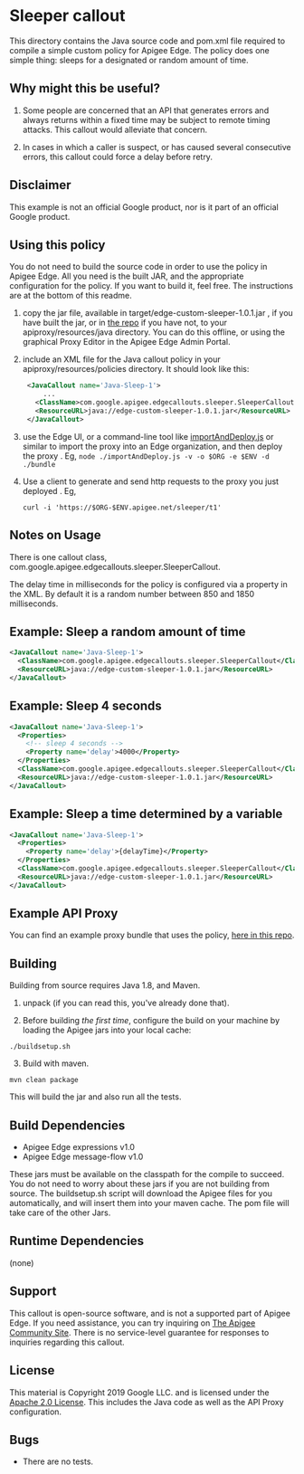 # Sleeper callout

This directory contains the Java source code and pom.xml file
required to compile a simple custom policy for Apigee Edge. The
policy does one simple thing: sleeps for a designated or random amount of time.

## Why might this be useful?

1. Some people are concerned that an API that generates errors and always returns
within a fixed time may be subject to remote timing attacks. This callout would alleviate that concern.

2. In cases in which a caller is suspect, or has caused several consecutive errors,
this callout could force a delay before retry.

## Disclaimer

This example is not an official Google product, nor is it part of an
official Google product.


## Using this policy

You do not need to build the source code in order to use the policy
in Apigee Edge.  All you need is the built JAR, and the appropriate
configuration for the policy.  If you want to build it, feel free.
The instructions are at the bottom of this readme.


1. copy the jar file, available in  target/edge-custom-sleeper-1.0.1.jar , if you have built the jar, or in [the repo](bundle/apiproxy/resources/java/edge-custom-sleeper-1.0.1.jar) if you have not, to your apiproxy/resources/java directory. You can do this offline, or using the graphical Proxy Editor in the Apigee Edge Admin Portal.

2. include an XML file for the Java callout policy in your
   apiproxy/resources/policies directory. It should look
   like this:
   ```xml
    <JavaCallout name='Java-Sleep-1'>
        ...
      <ClassName>com.google.apigee.edgecallouts.sleeper.SleeperCallout</ClassName>
      <ResourceURL>java://edge-custom-sleeper-1.0.1.jar</ResourceURL>
    </JavaCallout>
   ```

3. use the Edge UI, or a command-line tool like [importAndDeploy.js](https://github.com/DinoChiesa/apigee-edge-js/blob/master/examples/importAndDeploy.js) or similar to
   import the proxy into an Edge organization, and then deploy the proxy .
   Eg,
   ```node ./importAndDeploy.js -v -o $ORG -e $ENV -d ./bundle```

4. Use a client to generate and send http requests to the proxy you just deployed . Eg,
   ```
   curl -i 'https://$ORG-$ENV.apigee.net/sleeper/t1'

   ```


## Notes on Usage

There is one callout class, com.google.apigee.edgecallouts.sleeper.SleeperCallout.

The delay time in milliseconds for the policy is configured via a property in the XML. By default it is a random number between 850 and 1850 milliseconds.

## Example: Sleep a random amount of time

```xml
<JavaCallout name='Java-Sleep-1'>
  <ClassName>com.google.apigee.edgecallouts.sleeper.SleeperCallout</ClassName>
  <ResourceURL>java://edge-custom-sleeper-1.0.1.jar</ResourceURL>
</JavaCallout>
```

## Example: Sleep 4 seconds

```xml
<JavaCallout name='Java-Sleep-1'>
  <Properties>
    <!-- sleep 4 seconds -->
    <Property name='delay'>4000</Property>
  </Properties>
  <ClassName>com.google.apigee.edgecallouts.sleeper.SleeperCallout</ClassName>
  <ResourceURL>java://edge-custom-sleeper-1.0.1.jar</ResourceURL>
</JavaCallout>
```

## Example: Sleep a time determined by a variable

```xml
<JavaCallout name='Java-Sleep-1'>
  <Properties>
    <Property name='delay'>{delayTime}</Property>
  </Properties>
  <ClassName>com.google.apigee.edgecallouts.sleeper.SleeperCallout</ClassName>
  <ResourceURL>java://edge-custom-sleeper-1.0.1.jar</ResourceURL>
</JavaCallout>
```

## Example API Proxy

You can find an example proxy bundle that uses the policy, [here in
this repo](bundle/apiproxy).



## Building

Building from source requires Java 1.8, and Maven.

1. unpack (if you can read this, you've already done that).

2. Before building _the first time_, configure the build on your machine by loading the Apigee jars into your local cache:
  ```
  ./buildsetup.sh
  ```

3. Build with maven.
  ```
  mvn clean package
  ```
  This will build the jar and also run all the tests.



## Build Dependencies

- Apigee Edge expressions v1.0
- Apigee Edge message-flow v1.0

These jars must be available on the classpath for the compile to
succeed. You do not need to worry about these jars if you are not
building from source. The buildsetup.sh script will download the
Apigee files for you automatically, and will insert them into your
maven cache. The pom file will take care of the other Jars.

## Runtime Dependencies

(none)

## Support

This callout is open-source software, and is not a supported part of
Apigee Edge.  If you need assistance, you can try inquiring on [The
Apigee Community Site](https://community.apigee.com).  There is no
service-level guarantee for responses to inquiries regarding this
callout.

## License

This material is Copyright 2019
Google LLC.  and is licensed under the [Apache 2.0
License](LICENSE). This includes the Java code as well as the API
Proxy configuration.

## Bugs

* There are no tests.
